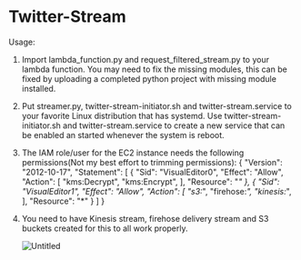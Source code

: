 # Twitter-Stream
Usage:

1. Import lambda_function.py and request_filtered_stream.py to your lambda function. You may need to fix the missing modules, this can be fixed by uploading a completed python project with missing module installed.

2. Put streamer.py, twitter-stream-initiator.sh and twitter-stream.service to your favorite Linux distribution that has systemd. Use twitter-stream-initiator.sh and twitter-stream.service to create a new service that can be enabled an started whenever the system is reboot. 

3. The IAM role/user for the EC2 instance needs the following permissions(Not my best effort to trimming permissions):
{
    "Version": "2012-10-17",
    "Statement": [
        {
            "Sid": "VisualEditor0",
            "Effect": "Allow",
            "Action": [
                "kms:Decrypt",
                "kms:Encrypt",
            ],
            "Resource": "*"
        },
        {
            "Sid": "VisualEditor1",
            "Effect": "Allow",
            "Action": [
                "s3:*",
                "firehose:*",
                "kinesis:*",
            ],
            "Resource": "*"
        }
    ]
}
4. You need to have Kinesis stream, firehose delivery stream and S3 buckets created for this to all work properly. 

    ![Untitled](https://user-images.githubusercontent.com/9837020/130140354-0384e35f-df56-4eca-80eb-5965e8502722.png)

